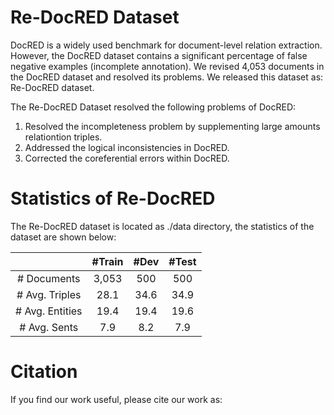 # Re-DocRED Dataset

DocRED is a widely used benchmark for document-level relation extraction. However, the DocRED dataset contains a significant percentage of false negative examples (incomplete annotation). We revised 4,053 documents in the DocRED dataset and resolved its problems. We released this dataset as: Re-DocRED dataset.

The Re-DocRED Dataset resolved the following problems of DocRED:
1. Resolved the incompleteness problem by supplementing large amounts relationtion triples.
2. Addressed the logical inconsistencies in DocRED.
3. Corrected the coreferential errors within DocRED.

# Statistics of Re-DocRED
The Re-DocRED dataset is located as ./data directory, the statistics of the dataset are shown below:


|  | #Train  | #Dev  |  #Test  |
| :---:   | :-: | :-: |:-: |
| # Documents | 3,053 | 500 |  500 |
| # Avg. Triples | 28.1 | 34.6 |  34.9 |
| # Avg. Entities | 19.4 | 19.4 | 19.6 |
| # Avg. Sents | 7.9 | 8.2 | 7.9 |

# Citation
If you find our work useful, please cite our work as:

